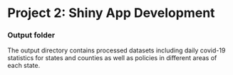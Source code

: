 # Project 2: Shiny App Development

### Output folder

The output directory contains processed datasets including daily covid-19 statistics for states and counties as well as policies in different areas of each state.
